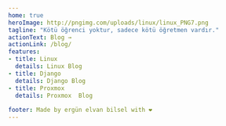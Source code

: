 ```yaml
---
home: true
heroImage: http://pngimg.com/uploads/linux/linux_PNG7.png
tagline: "Kötü öğrenci yoktur, sadece kötü öğretmen vardır."
actionText: Blog →
actionLink: /blog/
features:
- title: Linux
  details: Linux Blog
- title: Django 
  details: Django Blog
- title: Proxmox
  details: Proxmox  Blog 
 
footer: Made by ergün elvan bilsel with ❤️
---
```

